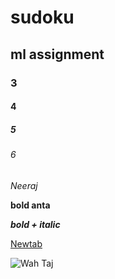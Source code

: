 # sudoku
## ml assignment
### 3
#### 4
##### 5
###### 6
*Neeraj*

**bold anta**

***bold + italic***

[Newtab](https://www.google.co.in/)

![Wah Taj](https://cdn.shopify.com/s/files/1/1498/3056/files/Diwali-mobile-banner_ac4b3e01-1468-4f1c-8246-5d9520acb514.jpg?4764)
